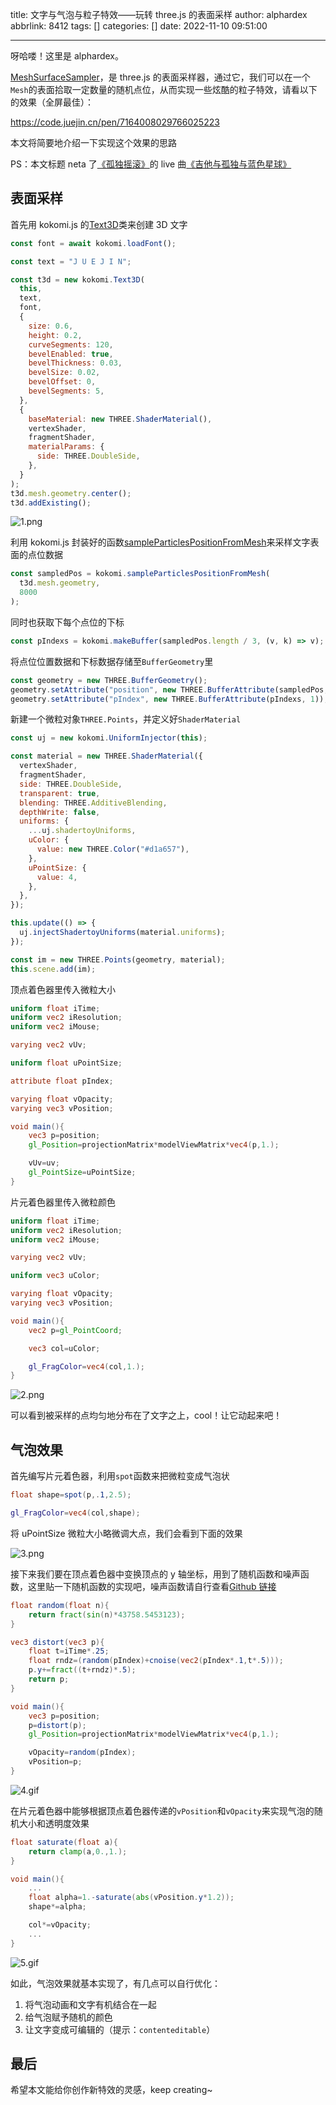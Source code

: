 title: 文字与气泡与粒子特效——玩转 three.js 的表面采样
author: alphardex
abbrlink: 8412
tags: []
categories: []
date: 2022-11-10 09:51:00

---

呀哈喽！这里是 alphardex。

[MeshSurfaceSampler](https://threejs.org/docs/#examples/en/math/MeshSurfaceSampler)，是 three.js 的表面采样器，通过它，我们可以在一个`Mesh`的表面拾取一定数量的随机点位，从而实现一些炫酷的粒子特效，请看以下的效果（全屏最佳）：

https://code.juejin.cn/pen/7164008029766025223

本文将简要地介绍一下实现这个效果的思路

PS：本文标题 neta 了[《孤独摇滚》](https://bangumi.tv/subject/328609)的 live 曲[《吉他与孤独与蓝色星球》](https://www.bilibili.com/video/BV1sv4y1U7j6/?spm_id_from=333.337.search-card.all.click)

<!--more-->

## 表面采样

首先用 kokomi.js 的[Text3D](https://github.com/alphardex/kokomi.js/blob/main/src/shapes/text3D.ts)类来创建 3D 文字

```js
const font = await kokomi.loadFont();

const text = "J U E J I N";

const t3d = new kokomi.Text3D(
  this,
  text,
  font,
  {
    size: 0.6,
    height: 0.2,
    curveSegments: 120,
    bevelEnabled: true,
    bevelThickness: 0.03,
    bevelSize: 0.02,
    bevelOffset: 0,
    bevelSegments: 5,
  },
  {
    baseMaterial: new THREE.ShaderMaterial(),
    vertexShader,
    fragmentShader,
    materialParams: {
      side: THREE.DoubleSide,
    },
  }
);
t3d.mesh.geometry.center();
t3d.addExisting();
```

![1.png](https://s2.loli.net/2022/11/10/dSoEIYFzmL6k9ta.png)

利用 kokomi.js 封装好的函数[sampleParticlesPositionFromMesh](https://github.com/alphardex/kokomi.js/blob/main/src/utils/misc.ts#L48)来采样文字表面的点位数据

```js
const sampledPos = kokomi.sampleParticlesPositionFromMesh(
  t3d.mesh.geometry,
  8000
);
```

同时也获取下每个点位的下标

```js
const pIndexs = kokomi.makeBuffer(sampledPos.length / 3, (v, k) => v);
```

将点位位置数据和下标数据存储至`BufferGeometry`里

```js
const geometry = new THREE.BufferGeometry();
geometry.setAttribute("position", new THREE.BufferAttribute(sampledPos, 3));
geometry.setAttribute("pIndex", new THREE.BufferAttribute(pIndexs, 1));
```

新建一个微粒对象`THREE.Points`，并定义好`ShaderMaterial`

```js
const uj = new kokomi.UniformInjector(this);

const material = new THREE.ShaderMaterial({
  vertexShader,
  fragmentShader,
  side: THREE.DoubleSide,
  transparent: true,
  blending: THREE.AdditiveBlending,
  depthWrite: false,
  uniforms: {
    ...uj.shadertoyUniforms,
    uColor: {
      value: new THREE.Color("#d1a657"),
    },
    uPointSize: {
      value: 4,
    },
  },
});

this.update(() => {
  uj.injectShadertoyUniforms(material.uniforms);
});

const im = new THREE.Points(geometry, material);
this.scene.add(im);
```

顶点着色器里传入微粒大小

```glsl
uniform float iTime;
uniform vec2 iResolution;
uniform vec2 iMouse;

varying vec2 vUv;

uniform float uPointSize;

attribute float pIndex;

varying float vOpacity;
varying vec3 vPosition;

void main(){
    vec3 p=position;
    gl_Position=projectionMatrix*modelViewMatrix*vec4(p,1.);

    vUv=uv;
    gl_PointSize=uPointSize;
}
```

片元着色器里传入微粒颜色

```glsl
uniform float iTime;
uniform vec2 iResolution;
uniform vec2 iMouse;

varying vec2 vUv;

uniform vec3 uColor;

varying float vOpacity;
varying vec3 vPosition;

void main(){
    vec2 p=gl_PointCoord;

    vec3 col=uColor;

    gl_FragColor=vec4(col,1.);
}
```

![2.png](https://s2.loli.net/2022/11/10/MDue8s4O7Yw6Iqp.png)

可以看到被采样的点均匀地分布在了文字之上，cool！让它动起来吧！

## 气泡效果

首先编写片元着色器，利用`spot`函数来把微粒变成气泡状

```glsl
float shape=spot(p,.1,2.5);

gl_FragColor=vec4(col,shape);
```

将 uPointSize 微粒大小略微调大点，我们会看到下面的效果

![3.png](https://s2.loli.net/2022/11/10/wlEMPFgGsRKbydC.png)

接下来我们要在顶点着色器中变换顶点的 y 轴坐标，用到了随机函数和噪声函数，这里贴一下随机函数的实现吧，噪声函数请自行查看[Github 链接](https://github.com/hughsk/glsl-noise/blob/master/classic/2d.glsl)

```glsl
float random(float n){
    return fract(sin(n)*43758.5453123);
}
```

```glsl
vec3 distort(vec3 p){
    float t=iTime*.25;
    float rndz=(random(pIndex)+cnoise(vec2(pIndex*.1,t*.5)));
    p.y+=fract((t+rndz)*.5);
    return p;
}

void main(){
    vec3 p=position;
    p=distort(p);
    gl_Position=projectionMatrix*modelViewMatrix*vec4(p,1.);

    vOpacity=random(pIndex);
    vPosition=p;
}
```

![4.gif](https://s2.loli.net/2022/11/10/rP6RMqnJZvkUyS8.gif)

在片元着色器中能够根据顶点着色器传递的`vPosition`和`vOpacity`来实现气泡的随机大小和透明度效果

```glsl
float saturate(float a){
    return clamp(a,0.,1.);
}

void main(){
    ...
    float alpha=1.-saturate(abs(vPosition.y*1.2));
    shape*=alpha;

    col*=vOpacity;
    ...
}
```

![5.gif](https://s2.loli.net/2022/11/10/KlVspSCXja78wUt.gif)

如此，气泡效果就基本实现了，有几点可以自行优化：

1. 将气泡动画和文字有机结合在一起
2. 给气泡赋予随机的颜色
3. 让文字变成可编辑的（提示：`contenteditable`）

## 最后

希望本文能给你创作新特效的灵感，keep creating~
